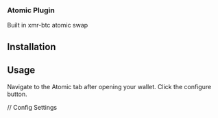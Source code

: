### Atomic Plugin
Built in xmr-btc atomic swap

## Installation

## Usage
Navigate to the Atomic tab after opening your wallet. Click the configure button.

// Config Settings
